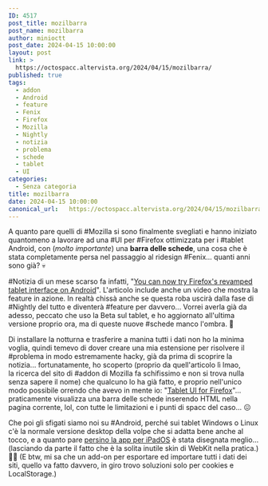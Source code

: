 ```yaml
---
ID: 4517
post_title: mozilbarra
post_name: mozilbarra
author: minioctt
post_date: 2024-04-15 10:00:00
layout: post
link: >
  https://octospacc.altervista.org/2024/04/15/mozilbarra/
published: true
tags:
  - addon
  - Android
  - feature
  - Fenix
  - Firefox
  - Mozilla
  - Nightly
  - notizia
  - problema
  - schede
  - tablet
  - UI
categories:
  - Senza categoria
title: mozilbarra
date: 2024-04-15 10:00:00
canonical_url:   https://octospacc.altervista.org/2024/04/15/mozilbarra/
---
```

<!-- wp:paragraph -->
<p>A quanto pare quelli di #Mozilla si sono finalmente svegliati e hanno iniziato quantomeno a lavorare ad una #UI per #Firefox ottimizzata per i #tablet Android, con (<em>molto importante</em>) una <strong>barra delle schede</strong>, una cosa che è stata completamente persa nel passaggio al ridesign #Fenix... quanti anni sono già? 💀</p>
<!-- /wp:paragraph -->

<!-- wp:paragraph -->
<p>#Notizia di un mese scarso fa infatti, "<a href="https://www.androidpolice.com/mozilla-firefox-android-tablet-tab-bar-nightly/">You can now try Firefox's revamped tablet interface on Android</a>". L'articolo include anche un video che mostra la feature in azione. In realtà chissà anche se questa roba uscirà dalla fase di #Nightly del tutto e diventerà #feature per davvero... Vorrei averla già da adesso, peccato che uso la Beta sul tablet, e ho aggiornato all'ultima versione proprio ora, ma di queste nuove #schede manco l'ombra. 🤥</p>
<!-- /wp:paragraph -->

<!-- wp:paragraph -->
<p>Di installare la notturna e trasferire a manina tutti i dati non ho la minima voglia, quindi temevo di dover creare una mia estensione per risolvere il #problema in modo estremamente hacky, già da prima di scoprire la notizia... fortunatamente, ho scoperto (proprio da quell'articolo lì lmao, la&nbsp;ricerca del sito di #addon di Mozilla fa schifissimo e non si trova nulla senza sapere il nome) che qualcuno lo ha già fatto, e proprio nell'unico modo possibile orrendo che avevo in mente io: "<a href="https://addons.mozilla.org/en-US/firefox/addon/tablet-ui-for-firefox/">Tablet UI for Firefox</a>"... praticamente visualizza una barra delle schede inserendo HTML nella pagina corrente, lol, con tutte le limitazioni e i punti di spacc del caso... 😖</p>
<!-- /wp:paragraph -->

<!-- wp:paragraph -->
<p>Che poi gli sfigati siamo noi su #Android, perché sui tablet Windows o Linux c'è la normale versione desktop della volpe che si adatta bene anche al tocco, e a quanto pare <a href="https://apps.apple.com/it/app/firefox-private-safe-browser/id989804926?platform=ipad">persino la app per iPadOS</a> è stata disegnata meglio... (lasciando da parte il fatto che è la solita inutile skin di WebKit nella pratica.) 😶‍🌫️ (E btw, mi sa che un add-on per esportare ed importare tutti i dati dei siti, quello va fatto davvero, in giro trovo soluzioni solo per cookies e LocalStorage.)</p>
<!-- /wp:paragraph -->